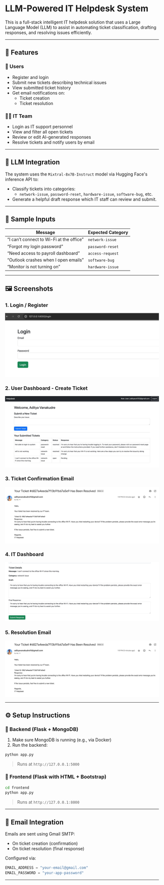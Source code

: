 
# LLM-Powered IT Helpdesk System

This is a full-stack intelligent IT helpdesk solution that uses a Large Language Model (LLM) to assist in automating ticket classification, drafting responses, and resolving issues efficiently.

---

## 🚀 Features

### 👤 Users
- Register and login
- Submit new tickets describing technical issues
- View submitted ticket history
- Get email notifications on:
  - Ticket creation
  - Ticket resolution

### 👨‍💻 IT Team
- Login as IT support personnel
- View and filter all open tickets
- Review or edit AI-generated responses
- Resolve tickets and notify users by email

---

## 🤖 LLM Integration

The system uses the `Mixtral-8x7B-Instruct` model via Hugging Face's inference API to:
- Classify tickets into categories:
  - `network-issue`, `password-reset`, `hardware-issue`, `software-bug`, etc.
- Generate a helpful draft response which IT staff can review and submit.

---

## 🧪 Sample Inputs

| Message | Expected Category |
|--------|-------------------|
| “I can’t connect to Wi-Fi at the office” | `network-issue` |
| “Forgot my login password” | `password-reset` |
| “Need access to payroll dashboard” | `access-request` |
| “Outlook crashes when I open emails” | `software-bug` |
| “Monitor is not turning on” | `hardware-issue` |

---

## 🖼️ Screenshots

### 1. Login / Register
![Login/Register](assets/screenshots/login_register.jpeg)

### 2. User Dashboard - Create Ticket
![User Dashboard](assets/screenshots/user_dashboard.jpeg)

### 3. Ticket Confirmation Email
![Email Confirmation](assets/screenshots/email_confirmation.jpeg)

### 4. IT Dashboard
![IT Dashboard](assets/screenshots/it_dashboard.jpeg)

### 5. Resolution Email
![Issue Response Email](assets/screenshots/response_email.jpeg)

---

## ⚙️ Setup Instructions

### 🔹 Backend (Flask + MongoDB)

1. Make sure MongoDB is running (e.g., via Docker)
2. Run the backend:
```bash
python app.py
```
> Runs at `http://127.0.0.1:5000`

### 🔹 Frontend (Flask with HTML + Bootstrap)

```bash
cd frontend
python app.py
```
> Runs at `http://127.0.0.1:8000`

---

## 📨 Email Integration

Emails are sent using Gmail SMTP:
- On ticket creation (confirmation)
- On ticket resolution (final response)

Configured via:
```python
EMAIL_ADDRESS = "your-email@gmail.com"
EMAIL_PASSWORD = "your-app-password"
```

---


